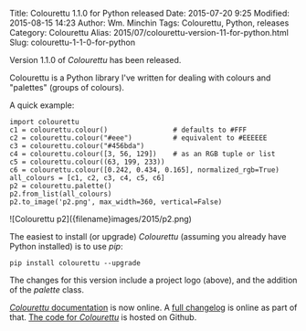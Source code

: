 Title: Colourettu 1.1.0 for Python released
Date: 2015-07-20 9:25
Modified: 2015-08-15 14:23
Author: Wm. Minchin
Tags: Colourettu, Python, releases
Category: Colourettu
Alias: 2015/07/colourettu-version-11-for-python.html
Slug: colourettu-1-1-0-for-python

Version 1.1.0 of *Colourettu* has been released.

Colourettu is a Python library I've written for dealing with colours and
"palettes" (groups of colours).

A quick example:

    import colourettu
    c1 = colourettu.colour()                # defaults to #FFF
    c2 = colourettu.colour("#eee")          # equivalent to #EEEEEE
    c3 = colourettu.colour("#456bda")
    c4 = colourettu.colour([3, 56, 129])    # as an RGB tuple or list
    c5 = colourettu.colour((63, 199, 233))
    c6 = colourettu.colour([0.242, 0.434, 0.165], normalized_rgb=True)
    all_colours = [c1, c2, c3, c4, c5, c6]
    p2 = colourettu.palette()
    p2.from_list(all_colours)
    p2.to_image('p2.png', max_width=360, vertical=False)

<div markdown=1 class="text-center">
![Colourettu p2]({filename}images/2015/p2.png)
</div>

The easiest to install (or upgrade) *Colourettu* (assuming you already
have Python installed) is to use *pip*:

    pip install colourettu --upgrade

The changes for this version include a project logo (above), and the
addition of the *palette* class.

[*Colourettu* documentation](http://minchin.ca/colourettu/) is now
online. A [full changelog](http://minchin.ca/colourettu/changelog.html)
is online as part of that. [The code for
*Colourettu*](https://github.com/MinchinWeb/colourettu/) is hosted on
Github.
